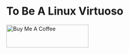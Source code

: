 # To Be A Linux Virtuoso

<a href="https://www.buymeacoffee.com/gaoweiwa" target="_blank"><img src="https://cdn.buymeacoffee.com/buttons/v2/default-yellow.png" alt="Buy Me A Coffee" style="height: 60px !important;width: 217px !important;" ></a>





